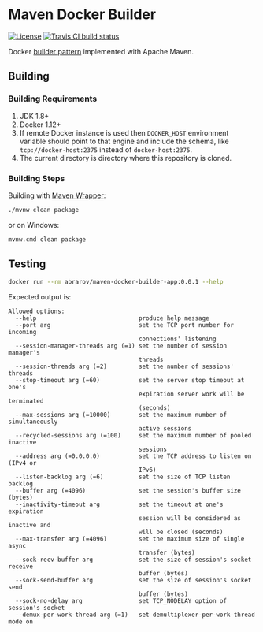 # Maven Docker Builder

[![License](https://img.shields.io/github/license/mabrarov/maven-docker-builder)](https://github.com/mabrarov/maven-docker-builder/tree/master/LICENSE)
[![Travis CI build status](https://travis-ci.com/mabrarov/maven-docker-builder.svg?branch=master)](https://travis-ci.com/github/mabrarov/maven-docker-builder)

Docker [builder pattern](https://docs.docker.com/develop/develop-images/multistage-build/) implemented with Apache Maven.

## Building

### Building Requirements

1. JDK 1.8+
1. Docker 1.12+
1. If remote Docker instance is used then `DOCKER_HOST` environment variable should point to that
   engine and include the schema, like `tcp://docker-host:2375` instead of `docker-host:2375`.
1. The current directory is directory where this repository is cloned.

### Building Steps

Building with [Maven Wrapper](https://github.com/takari/maven-wrapper):

```bash
./mvnw clean package
```

or on Windows:

```bash
mvnw.cmd clean package
```

## Testing

```bash
docker run --rm abrarov/maven-docker-builder-app:0.0.1 --help
```

Expected output is:

```text
Allowed options:
  --help                             produce help message
  --port arg                         set the TCP port number for incoming
                                     connections' listening
  --session-manager-threads arg (=1) set the number of session manager's
                                     threads
  --session-threads arg (=2)         set the number of sessions' threads
  --stop-timeout arg (=60)           set the server stop timeout at one's
                                     expiration server work will be terminated
                                     (seconds)
  --max-sessions arg (=10000)        set the maximum number of simultaneously
                                     active sessions
  --recycled-sessions arg (=100)     set the maximum number of pooled inactive
                                     sessions
  --address arg (=0.0.0.0)           set the TCP address to listen on (IPv4 or
                                     IPv6)
  --listen-backlog arg (=6)          set the size of TCP listen backlog
  --buffer arg (=4096)               set the session's buffer size (bytes)
  --inactivity-timeout arg           set the timeout at one's expiration
                                     session will be considered as inactive and
                                     will be closed (seconds)
  --max-transfer arg (=4096)         set the maximum size of single async
                                     transfer (bytes)
  --sock-recv-buffer arg             set the size of session's socket receive
                                     buffer (bytes)
  --sock-send-buffer arg             set the size of session's socket send
                                     buffer (bytes)
  --sock-no-delay arg                set TCP_NODELAY option of session's socket
  --demux-per-work-thread arg (=1)   set demultiplexer-per-work-thread mode on
```
